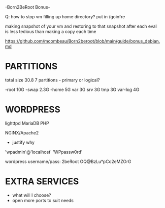 -Born2BeRoot Bonus-

Q: how to stop vm filling up home directory? put in /goinfre

making snapshot of your vm and restoring to that snapshot after each eval is less tedious than making a copy each time

https://github.com/mcombeau/Born2beroot/blob/main/guide/bonus_debian.md

# PARTITIONS

total size 30.8
7 partitions - primary or logical?

-root 10G
-swap 2.3G
-home 5G
var 3G
srv 3G
tmp 3G
var-log 4G

# WORDPRESS

lighttpd
MariaDB
PHP

NGINX/Apache2
- justify why

'wpadmin'@'localhost' 'WPpassw0rd'

wordpress username/pass:
2beRoot
OQ@BzLu*pCc2eMZOrG

# EXTRA SERVICES

- what will I choose?
- open more ports to suit needs